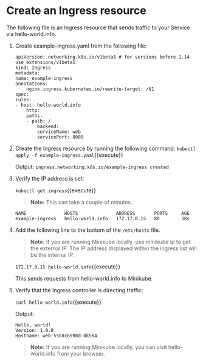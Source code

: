 # Create an Ingress resource
The following file is an Ingress resource that sends traffic to your Service via hello-world.info.

1. Create example-ingress.yaml from the following file:

    ```
    apiVersion: networking.k8s.io/v1beta1 # for versions before 1.14 use extensions/v1beta1
    kind: Ingress
    metadata:
    name: example-ingress
    annotations:
        nginx.ingress.kubernetes.io/rewrite-target: /$1
    spec:
    rules:
    - host: hello-world.info
        http:
        paths:
        - path: /
            backend:
            serviceName: web
            servicePort: 8080
    ```

2. Create the Ingress resource by running the following command:
    `kubectl apply -f example-ingress.yaml`{{execute}}

    Output:
    `ingress.networking.k8s.io/example-ingress created`

3. Verify the IP address is set:
    
    `kubectl get ingress`{{execute}}

    > **Note:** This can take a couple of minutes.

    ```
    NAME              HOSTS              ADDRESS       PORTS     AGE
    example-ingress   hello-world.info   172.17.0.15   80        38s
    ```

4. Add the following line to the bottom of the `/etc/hosts` file.

    > **Note:** If you are running Minikube locally, use minikube ip to get the external IP. The IP address displayed within the ingress list will be the internal IP.

    `172.17.0.15 hello-world.info`{{execute}}

    This sends requests from hello-world.info to Minikube.

5. Verify that the Ingress controller is directing traffic:

    `curl hello-world.info`{{execute}}

    Output:
    ```
    Hello, world!
    Version: 1.0.0
    Hostname: web-55b8c6998d-8k564
    ```
    > **Note:** If you are running Minikube locally, you can visit hello-world.info from your browser.